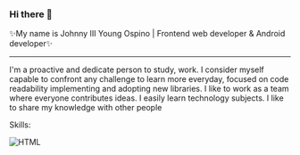 ### Hi there 👋
✨My name is Johnny III Young Ospino | Frontend web developer & Android developer✨

<hr>
I'm a proactive and dedicate person to study, work.
I consider myself capable to confront any challenge
to learn more everyday, focused on code readability
implementing and adopting new libraries. I like to
work as a team where everyone contributes ideas.
I easily learn technology subjects. I like to share
my knowledge with other people

<!--
**johnny3young/johnny3young** is a ✨ _special_ ✨ repository because its `README.md` (this file) appears on your GitHub profile.

Here are some ideas to get you started:

- 🔭 I’m currently working on ...
- 🌱 I’m currently learning ...
- 👯 I’m looking to collaborate on ...
- 🤔 I’m looking for help with ...
- 💬 Ask me about ...
- 📫 How to reach me: ...
- 😄 Pronouns: ...
- ⚡ Fun fact: ...
-->

Skills:

![HTML](https://img.shields.io/badge/-HTML%205-orange)
